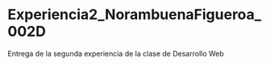 # Experiencia2_NorambuenaFigueroa_002D
Entrega de la segunda experiencia de la clase de Desarrollo Web
